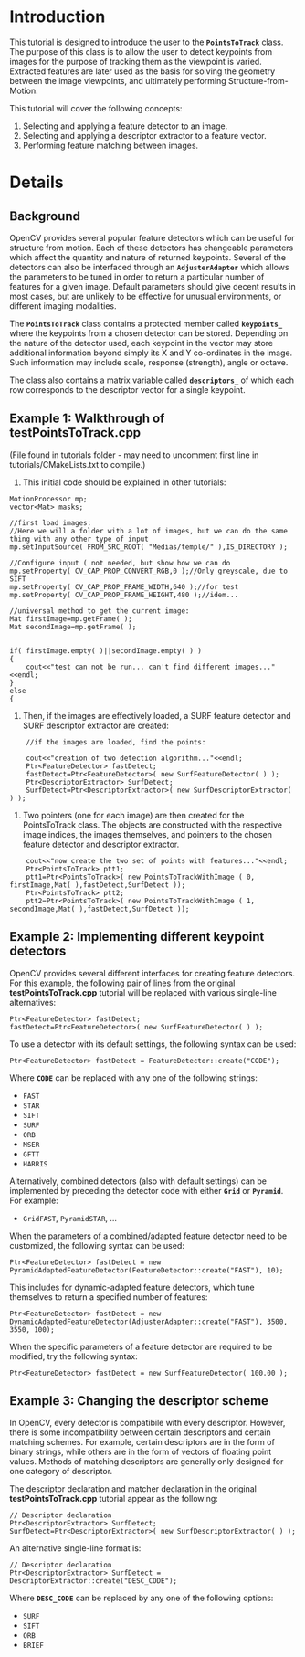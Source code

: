 # Introduction #

This tutorial is designed to introduce the user to the **`PointsToTrack`** class. The purpose of this class is to allow the user to detect keypoints from images for the purpose of tracking them as the viewpoint is varied. Extracted features are later used as the basis for solving the geometry between the image viewpoints, and ultimately performing Structure-from-Motion.

This tutorial will cover the following concepts:

  1. Selecting and applying a feature detector to an image.
  1. Selecting and applying a descriptor extractor to a feature vector.
  1. Performing feature matching between images.

# Details #

## Background ##

OpenCV provides several popular feature detectors which can be useful for structure from motion. Each of these detectors has changeable parameters which affect the quantity and nature of returned keypoints. Several of the detectors can also be interfaced through an **`AdjusterAdapter`** which allows the parameters to be tuned in order to return a particular number of features for a given image. Default parameters should give decent results in most cases, but are unlikely to be effective for unusual environments, or different imaging modalities.

The **`PointsToTrack`** class contains a protected member called **`keypoints_`** where the keypoints from a chosen detector can be stored. Depending on the nature of the detector used, each keypoint in the vector may store additional information beyond simply its X and Y co-ordinates in the image. Such information may include scale, response (strength), angle or octave.

The class also contains a matrix variable called **`descriptors_`** of which each row corresponds to the descriptor vector for a single keypoint.

## Example 1: Walkthrough of testPointsToTrack.cpp ##
(File found in tutorials folder - may need to uncomment first line in tutorials/CMakeLists.txt to compile.)

  1. This initial code should be explained in other tutorials:
```
MotionProcessor mp;
vector<Mat> masks;

//first load images:
//Here we will a folder with a lot of images, but we can do the same thing with any other type of input
mp.setInputSource( FROM_SRC_ROOT( "Medias/temple/" ),IS_DIRECTORY );

//Configure input ( not needed, but show how we can do
mp.setProperty( CV_CAP_PROP_CONVERT_RGB,0 );//Only greyscale, due to SIFT
mp.setProperty( CV_CAP_PROP_FRAME_WIDTH,640 );//for test
mp.setProperty( CV_CAP_PROP_FRAME_HEIGHT,480 );//idem...

//universal method to get the current image:
Mat firstImage=mp.getFrame( );
Mat secondImage=mp.getFrame( );


if( firstImage.empty( )||secondImage.empty( ) )
{
    cout<<"test can not be run... can't find different images..."<<endl;
}
else
{
```
  1. Then, if the images are effectively loaded, a SURF feature detector and SURF descriptor extractor are created:
```
    //if the images are loaded, find the points:

    cout<<"creation of two detection algorithm..."<<endl;
    Ptr<FeatureDetector> fastDetect;
    fastDetect=Ptr<FeatureDetector>( new SurfFeatureDetector( ) );
    Ptr<DescriptorExtractor> SurfDetect;
    SurfDetect=Ptr<DescriptorExtractor>( new SurfDescriptorExtractor( ) );
```
  1. Two pointers (one for each image) are then created for the PointsToTrack class. The objects are constructed with the respective image indices, the images themselves, and pointers to the chosen feature detector and descriptor extractor.
```
    cout<<"now create the two set of points with features..."<<endl;
    Ptr<PointsToTrack> ptt1;
    ptt1=Ptr<PointsToTrack>( new PointsToTrackWithImage ( 0, firstImage,Mat( ),fastDetect,SurfDetect ));
    Ptr<PointsToTrack> ptt2;
    ptt2=Ptr<PointsToTrack>( new PointsToTrackWithImage ( 1, secondImage,Mat( ),fastDetect,SurfDetect ));
```

## Example 2: Implementing different keypoint detectors ##
OpenCV provides several different interfaces for creating feature detectors. For this example, the following pair of lines from the original **testPointsToTrack.cpp** tutorial will be replaced with various single-line alternatives:
```
Ptr<FeatureDetector> fastDetect;
fastDetect=Ptr<FeatureDetector>( new SurfFeatureDetector( ) );
```

To use a detector with its default settings, the following syntax can be used:

```
Ptr<FeatureDetector> fastDetect = FeatureDetector::create("CODE");
```

Where **`CODE`** can be replaced with any one of the following strings:

  * `FAST`
  * `STAR`
  * `SIFT`
  * `SURF`
  * `ORB`
  * `MSER`
  * `GFTT`
  * `HARRIS`

Alternatively, combined detectors (also with default settings) can be implemented by preceding the detector code with either **`Grid`** or **`Pyramid`**. For example:

  * `GridFAST`, `PyramidSTAR`, ...

When the parameters of a combined/adapted feature detector need to be customized, the following syntax can be used:

```
Ptr<FeatureDetector> fastDetect = new PyramidAdaptedFeatureDetector(FeatureDetector::create("FAST"), 10);
```

This includes for dynamic-adapted feature detectors, which tune themselves to return a specified number of features:

```
Ptr<FeatureDetector> fastDetect = new DynamicAdaptedFeatureDetector(AdjusterAdapter::create("FAST"), 3500, 3550, 100);
```

When the specific parameters of a feature detector are required to be modified, try the following syntax:

```
Ptr<FeatureDetector> fastDetect = new SurfFeatureDetector( 100.00 );
```

## Example 3: Changing the descriptor scheme ##
In OpenCV, every detector is compatibile with every descriptor. However, there is some incompatibility between certain descriptors and certain matching schemes. For example, certain descriptors are in the form of binary strings, while others are in the form of vectors of floating point values. Methods of matching descriptors are generally only designed for one category of descriptor.

The descriptor declaration and matcher declaration in the original **testPointsToTrack.cpp** tutorial appear as the following:
```
// Descriptor declaration
Ptr<DescriptorExtractor> SurfDetect;
SurfDetect=Ptr<DescriptorExtractor>( new SurfDescriptorExtractor( ) );
```
An alternative single-line format is:
```
// Descriptor declaration
Ptr<DescriptorExtractor> SurfDetect = DescriptorExtractor::create("DESC_CODE");
```
Where **`DESC_CODE`** can be replaced by any one of the following options:

  * `SURF`
  * `SIFT`
  * `ORB`
  * `BRIEF`